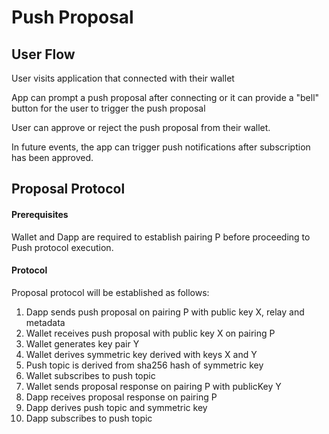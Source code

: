 # Push Proposal

## User Flow

User visits application that connected with their wallet

App can prompt a push proposal after connecting or it can provide a "bell" button for the user to trigger the push proposal

User can approve or reject the push proposal from their wallet.

In future events, the app can trigger push notifications after subscription has been approved.

## Proposal Protocol

#### Prerequisites
Wallet and Dapp are required to establish pairing P before proceeding to Push protocol execution.


#### Protocol

Proposal protocol will be established as follows:

1. Dapp sends push proposal on pairing P with public key X, relay and metadata
2. Wallet receives push proposal with public key X on pairing P
3. Wallet generates key pair Y
4. Wallet derives symmetric key derived with keys X and Y
5. Push topic is derived from sha256 hash of symmetric key 
6. Wallet subscribes to push topic 
7. Wallet sends proposal response on pairing P with publicKey Y 
8. Dapp receives proposal response on pairing P
9. Dapp derives push topic and symmetric key
10. Dapp subscribes to push topic
 